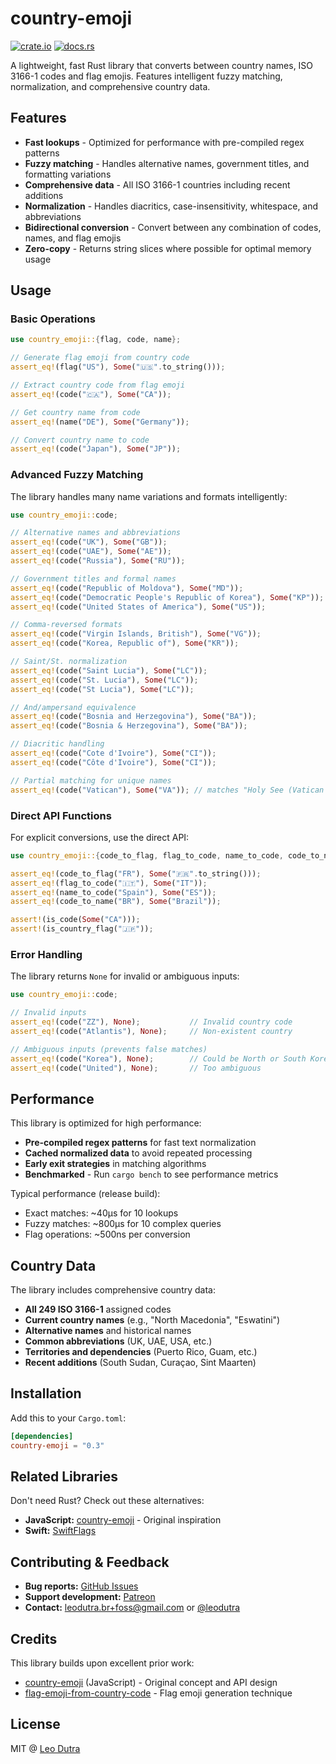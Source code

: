 # country-emoji

[![crate.io](https://img.shields.io/crates/v/country-emoji)](https://crates.io/crates/country-emoji)
[![docs.rs](https://img.shields.io/docsrs/country-emoji)](https://docs.rs/country-emoji)

A lightweight, fast Rust library that converts between country names, ISO 3166-1 codes and flag emojis. Features intelligent fuzzy matching, normalization, and comprehensive country data.

## Features

- **Fast lookups** - Optimized for performance with pre-compiled regex patterns
- **Fuzzy matching** - Handles alternative names, government titles, and formatting variations
- **Comprehensive data** - All ISO 3166-1 countries including recent additions
- **Normalization** - Handles diacritics, case-insensitivity, whitespace, and abbreviations
- **Bidirectional conversion** - Convert between any combination of codes, names, and flag emojis
- **Zero-copy** - Returns string slices where possible for optimal memory usage

## Usage

### Basic Operations

```rust
use country_emoji::{flag, code, name};

// Generate flag emoji from country code
assert_eq!(flag("US"), Some("🇺🇸".to_string()));

// Extract country code from flag emoji
assert_eq!(code("🇨🇦"), Some("CA"));

// Get country name from code
assert_eq!(name("DE"), Some("Germany"));

// Convert country name to code
assert_eq!(code("Japan"), Some("JP"));
```

### Advanced Fuzzy Matching

The library handles many name variations and formats intelligently:

```rust
use country_emoji::code;

// Alternative names and abbreviations
assert_eq!(code("UK"), Some("GB"));
assert_eq!(code("UAE"), Some("AE"));
assert_eq!(code("Russia"), Some("RU"));

// Government titles and formal names
assert_eq!(code("Republic of Moldova"), Some("MD"));
assert_eq!(code("Democratic People's Republic of Korea"), Some("KP"));
assert_eq!(code("United States of America"), Some("US"));

// Comma-reversed formats
assert_eq!(code("Virgin Islands, British"), Some("VG"));
assert_eq!(code("Korea, Republic of"), Some("KR"));

// Saint/St. normalization
assert_eq!(code("Saint Lucia"), Some("LC"));
assert_eq!(code("St. Lucia"), Some("LC"));
assert_eq!(code("St Lucia"), Some("LC"));

// And/ampersand equivalence
assert_eq!(code("Bosnia and Herzegovina"), Some("BA"));
assert_eq!(code("Bosnia & Herzegovina"), Some("BA"));

// Diacritic handling
assert_eq!(code("Cote d'Ivoire"), Some("CI"));
assert_eq!(code("Côte d'Ivoire"), Some("CI"));

// Partial matching for unique names
assert_eq!(code("Vatican"), Some("VA")); // matches "Holy See (Vatican City State)"
```

### Direct API Functions

For explicit conversions, use the direct API:

```rust
use country_emoji::{code_to_flag, flag_to_code, name_to_code, code_to_name, is_code, is_country_flag};

assert_eq!(code_to_flag("FR"), Some("🇫🇷".to_string()));
assert_eq!(flag_to_code("🇮🇹"), Some("IT"));
assert_eq!(name_to_code("Spain"), Some("ES"));
assert_eq!(code_to_name("BR"), Some("Brazil"));

assert!(is_code(Some("CA")));
assert!(is_country_flag("🇯🇵"));
```

### Error Handling

The library returns `None` for invalid or ambiguous inputs:

```rust
use country_emoji::code;

// Invalid inputs
assert_eq!(code("ZZ"), None);           // Invalid country code
assert_eq!(code("Atlantis"), None);     // Non-existent country

// Ambiguous inputs (prevents false matches)
assert_eq!(code("Korea"), None);        // Could be North or South Korea
assert_eq!(code("United"), None);       // Too ambiguous
```

## Performance

This library is optimized for high performance:

- **Pre-compiled regex patterns** for fast text normalization
- **Cached normalized data** to avoid repeated processing
- **Early exit strategies** in matching algorithms
- **Benchmarked** - Run `cargo bench` to see performance metrics

Typical performance (release build):
- Exact matches: ~40μs for 10 lookups
- Fuzzy matches: ~800μs for 10 complex queries
- Flag operations: ~500ns per conversion

## Country Data

The library includes comprehensive country data:

- **All 249 ISO 3166-1** assigned codes
- **Current country names** (e.g., "North Macedonia", "Eswatini")
- **Alternative names** and historical names
- **Common abbreviations** (UK, UAE, USA, etc.)
- **Territories and dependencies** (Puerto Rico, Guam, etc.)
- **Recent additions** (South Sudan, Curaçao, Sint Maarten)

## Installation

Add this to your `Cargo.toml`:

```toml
[dependencies]
country-emoji = "0.3"
```

## Related Libraries

Don't need Rust? Check out these alternatives:

- **JavaScript:** [country-emoji](https://github.com/meeDamian/country-emoji) - Original inspiration
- **Swift:** [SwiftFlags](https://github.com/BubiDevs/SwiftFlags)

## Contributing & Feedback

- **Bug reports:** [GitHub Issues](https://github.com/leodutra/country-emoji/issues/new)
- **Support development:** [Patreon](https://patreon.com/leodutra)
- **Contact:** leodutra.br+foss@gmail.com or [@leodutra](http://twitter.com/leodutra)

## Credits

This library builds upon excellent prior work:

- [country-emoji](https://github.com/meeDamian/country-emoji) (JavaScript) - Original concept and API design
- [flag-emoji-from-country-code](https://github.com/bendodson/flag-emoji-from-country-code) - Flag emoji generation technique



## License

MIT @ [Leo Dutra](https://github.com/leodutra)
